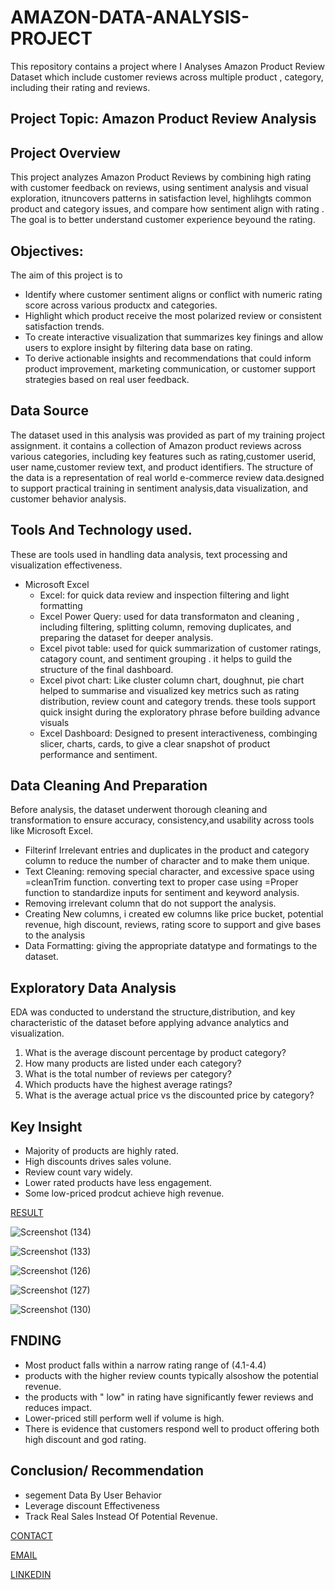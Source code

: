 
# AMAZON-DATA-ANALYSIS-PROJECT
This repository contains a project where I Analyses Amazon Product Review Dataset which include customer reviews across multiple product , category, including their rating and reviews.
## Project Topic:  Amazon Product Review Analysis 

## Project Overview 
This project analyzes Amazon Product Reviews by combining high rating with customer feedback on reviews, using sentiment analysis and visual exploration, itnuncovers patterns in satisfaction level, highlihgts common product and category issues, and compare how sentiment align with rating .
      The goal is to better understand customer experience beyound the rating.
## Objectives:
The aim of this project is to
 - Identify where customer sentiment aligns or conflict with numeric rating score across various productx and categories.
 -  Highlight which product receive the most polarized review  or consistent satisfaction trends.
 -  To create interactive visualization that summarizes key finings and allow users to explore insight by filtering data base on rating.
 -  To derive actionable insights and recommendations that could inform product improvement, marketing communication, or customer support strategies based on real user feedback.
## Data Source
The dataset used in this analysis was provided as part of my training  project assignment. it contains a collection of Amazon product reviews across various categories, including key features such as rating,customer userid, user name,customer review text, and product identifiers.
    The structure of the data is a representation of real world e-commerce review data.designed to support practical training in sentiment analysis,data visualization, and customer behavior analysis. 
## Tools And Technology used.
These are tools used in handling data analysis, text processing and visualization effectiveness.
- Microsoft Excel
   - Excel: for quick data review and inspection filtering and light formatting
   - Excel Power Query: used for data transformaton and cleaning , including filtering, splitting column, removing duplicates, and preparing the dataset for deeper analysis.
   - Excel pivot table: used for quick summarization of customer ratings, catagory count, and sentiment grouping . it helps to guild the structure of the final dashboard.
   - Excel pivot chart: Like cluster column chart, doughnut, pie chart helped to summarise and visualized key metrics such as rating distribution, review count and category trends. these            tools support quick insight during the exploratory phrase before building advance visuals
   - Excel Dashboard: Designed to present interactiveness, combinging slicer, charts, cards, to give a clear snapshot of product performance and sentiment.
## Data Cleaning And Preparation
Before analysis, the dataset underwent thorough cleaning and transformation to ensure accuracy, consistency,and usability across tools like Microsoft Excel.
 - Filterinf Irrelevant entries and duplicates in the product and category column to reduce the number of character and to make them unique.
 - Text Cleaning: removing special character, and excessive space using =cleanTrim function. converting text to proper case using =Proper function to standardize inputs for sentiment and keyword analysis.
 - Removing irrelevant column that do not support the analysis.
 - Creating New columns, i created ew columns like price bucket, potential revenue, high discount, reviews, rating score to support and give bases to the analysis
 - Data Formatting: giving the appropriate datatype and formatings to the dataset.
## Exploratory Data Analysis
EDA was conducted to understand the structure,distribution, and key characteristic of the dataset before applying advance analytics and visualization.
 1. What is the average discount percentage by product category? 
 2. How many products are listed under each category?
 3. What is the total number of reviews per category?  
 4. Which products have the highest average ratings? 
 5. What is the average actual price vs the discounted price by category?
## Key Insight
 - Majority of products are highly rated.
 - High discounts drives sales volune.
 - Review count vary widely.
 - Lower rated products have less engagement.
 - Some low-priced prodcut achieve high revenue.



[RESULT](https://neddy3-my.sharepoint.com/:x:/g/personal/189448_office365online_co/EZ0e7x_2oQFLt0tMvIskif8BOmiP998YMtaLYdR4umNRoQ?e=9M5uSC)

![Screenshot (134)](https://github.com/user-attachments/assets/bed08970-173f-4d78-8b24-f9115061016a)

![Screenshot (133)](https://github.com/user-attachments/assets/866190c3-0571-4a6e-8b54-b6a3561d65c0)

![Screenshot (126)](https://github.com/user-attachments/assets/1576ae76-3fbc-4c7f-92ae-a4e0dfd21b60)

![Screenshot (127)](https://github.com/user-attachments/assets/5117beb6-fadb-43f3-98f7-1f17e350411f)

![Screenshot (130)](https://github.com/user-attachments/assets/e4748d24-d783-4fe9-b4a9-c51630dbc4a2)


## FNDING
 - Most product falls within a narrow rating range of (4.1-4.4)
 - products with the higher review counts typically alsoshow the potential revenue.
 - the products with " low" in rating have significantly fewer reviews and reduces impact.
 - Lower-priced still perform well if volume is high.
 - There is evidence that customers respond well to product offering both high discount and god rating.

## Conclusion/ Recommendation
 - segement Data By User Behavior
 - Leverage discount Effectiveness
 - Track Real Sales Instead Of Potential Revenue.

[CONTACT](07064895260)

[EMAIL](gracenancy62@gmail.com)

[LINKEDIN](https://www.linkedin.com/in/amah-grace-895652192?lipi=urn%3Ali%3Apage%3Ad_flagship3_profile_view_base_contact_details%3B6%2FBjklsKQiaLERQQiZBWJg%3D%3D)
